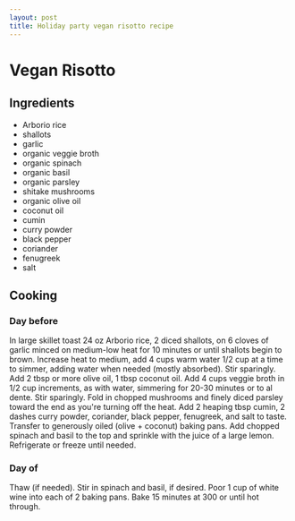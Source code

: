 ```yaml
---
layout: post
title: Holiday party vegan risotto recipe
---
```

# Vegan Risotto

## Ingredients

- Arborio rice
- shallots
- garlic
- organic veggie broth
- organic spinach
- organic basil
- organic parsley
- shitake mushrooms
- organic olive oil
- coconut oil
- cumin
- curry powder
- black pepper
- coriander
- fenugreek
- salt

## Cooking

### Day before

In large skillet toast 24 oz Arborio rice, 2 diced shallots, on 6 cloves of garlic minced on medium-low heat for 10 minutes or until shallots begin to brown.
Increase heat to medium, add 4 cups warm water 1/2 cup at a time to simmer, adding water when needed (mostly absorbed). Stir sparingly.
Add 2 tbsp or more olive oil, 1 tbsp coconut oil.
Add 4 cups veggie broth in 1/2 cup increments, as with water, simmering for 20-30 minutes or to al dente. Stir sparingly.
Fold in chopped mushrooms and finely diced parsley toward the end as you're turning off the heat.
Add 2 heaping tbsp cumin, 2 dashes curry powder, coriander, black pepper, fenugreek, and salt to taste.
Transfer to generously oiled (olive + coconut) baking pans.
Add chopped spinach and basil to the top and sprinkle with the juice of a large lemon.
Refrigerate or freeze until needed.

### Day of

Thaw (if needed).
Stir in spinach and basil, if desired.
Poor 1 cup of white wine into each of 2 baking pans.
Bake 15 minutes at 300 or until hot through.

